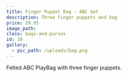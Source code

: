 ```yaml
---
title: Finger Puppet Bag - ABC Set
description: Three finger puppets and bag
price: 29.95
image_path:
class: bags-and-purses
id: 10
gallery:
  - pic_path: /uploads/bag.png
---
```



Felted ABC PlayBag with three finger puppets.